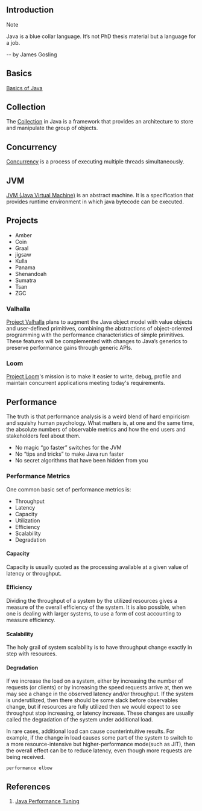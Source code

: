 ## Introduction

> [!NOTE]
> Java is a blue collar language. It’s not PhD thesis material but a language for a job. 
> 
> -- by James Gosling


## Basics
[Basics of Java](/docs/CS/Java/JDK/Basic/Basic.md)


## Collection
The [Collection](/docs/CS/Java/JDK/Collection/Collection.md) in Java is a framework that provides an architecture to store and manipulate the group of objects.

## Concurrency
[Concurrency](/docs/CS/Java/JDK/Concurrency/Concurrency.md)  is a process of executing multiple threads simultaneously.


## JVM
[JVM (Java Virtual Machine)](/docs/CS/Java/JDK/JVM/JVM.md) is an abstract machine. It is a specification that provides runtime environment in which java bytecode can be executed.


## Projects

- Amber
- Coin
- Graal
- jigsaw
- Kulla
- Panama
- Shenandoah
- Sumatra
- Tsan
- ZGC

### Valhalla

[Project Valhalla](/docs/CS/Java/JDK/Valhalla.md) plans to augment the Java object model with value objects and user-defined primitives, combining the abstractions of object-oriented programming with the performance characteristics of simple primitives.
These features will be complemented with changes to Java’s generics to preserve performance gains through generic APIs.

### Loom

[Project Loom](/docs/CS/Java/JDK/Loom.md)'s mission is to make it easier to write, debug, profile and maintain concurrent applications meeting today's requirements.

## Performance

The truth is that performance analysis is a weird blend of hard empiricism and squishy human psychology. 
What matters is, at one and the same time, the absolute numbers of observable metrics and how the end users and stakeholders feel about them.


- No magic “go faster” switches for the JVM
- No “tips and tricks” to make Java run faster
- No secret algorithms that have been hidden from you

### Performance Metrics
One common basic set of performance metrics is:

- Throughput
- Latency
- Capacity
- Utilization
- Efficiency
- Scalability
- Degradation

#### Capacity
Capacity is usually quoted as the processing available at a given value of latency or throughput.


#### Efficiency

Dividing the throughput of a system by the utilized resources gives a measure of the overall efficiency of the system.
It is also possible, when one is dealing with larger systems, to use a form of cost accounting to measure efficiency.

#### Scalability
The holy grail of system scalability is to have throughput change exactly in step with resources.

#### Degradation
If we increase the load on a system, either by increasing the number of requests (or clients) or by increasing the speed requests arrive at, then we may see a change in the observed latency and/or throughput.
If the system is underutilized, then there should be some slack before observables change, but if resources are fully utilized then we would expect to see throughput stop increasing, or latency increase. 
These changes are usually called the degradation of the system under additional load.


In rare cases, additional load can cause counterintuitive results. 
For example, if the change in load causes some part of the system to switch to a more resource-intensive but higher-performance mode(such as JIT), 
then the overall effect can be to reduce latency, even though more requests are being received.


`performance elbow`



## References
1. [Java Performance Tuning](http://www.javaperformancetuning.com/)